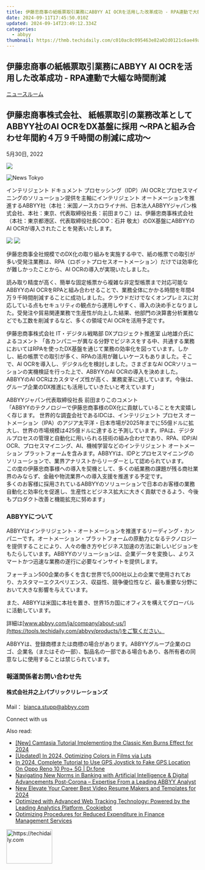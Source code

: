 ```yaml
---
title: 伊藤忠商事の紙帳票取引業務にABBYY AI OCRを活用した改革成功 - RPA連動で大幅な時間削減
date: 2024-09-11T17:45:50.010Z
updated: 2024-09-14T23:49:12.334Z
categories:
  - abbyy
thumbnail: https://thmb.techidaily.com/c010ac8c095463e82a02d0121c6ae49a6934a26c38ee953e2dee2be944508d80.jpg
---
```


## 伊藤忠商事の紙帳票取引業務にABBYY AI OCRを活用した改革成功 - RPA連動で大幅な時間削減

[ニュースルーム](https://tools.techidaily.com/abbyy/products/)

## 伊藤忠商事株式会社、 紙帳票取引の業務改革としてABBYY社のAI OCRをDX基盤に採用 ～RPAと組み合わせ年間約４万９千時間の削減に成功～

5月30日, 2022

![](https://content.abbyy.com/-/media/project/abbyy/abbyy/branchtemplates/shutterstock_1272462163_1296-x-729.jpg?h=729&iar=0&w=1296)

![News Tokyo](https://static4.abbyy.com/abbyycommedia/33874/news-tokyo.jpg) 

インテリジェント ドキュメント プロセッシング（IDP）/AI OCRとプロセスマイニングのソリューション提供を主軸にインテリジェント オートメーションを推進するABBYY社（本社：米国ノースカロライナ州、日本法人ABBYYジャパン株式会社、本社：東京、代表取締役社長：前田まりこ）は、伊藤忠商事株式会社（本社：東京都港区、代表取締役社長COO：石井 敬太）のDX基盤にABBYYのAI OCRが導入されたことを発表いたします。

![](https://static1.abbyy.com/abbyycommedia/35766/itochu.png) ![](https://static1.abbyy.com/abbyycommedia/35767/abbyy-logo-itochu.png)

伊藤忠商事全社規模でのDX化の取り組みを実施する中で、紙の帳票での取引が多い受発注業務は、RPA（ロボットプロセスオートメーション）だけでは効率化が難しかったことから、AI OCRの導入が実現いたしました。

読み取り精度が高く、簡単な固定帳票から複雑な非定型帳票まで対応可能なABBYYのAI OCRをRPAと組み合わせることで、業務全体にかかる時間を年間4万９千時間削減することに成功しました。クラウドだけでなくオンプレミスに対応している点もセキュリティの観点から運用しやすく、導入の決め手となりました。受発注や貿易関連業務で生産性が向上した結果、他部門の決算書分析業務などでも工数を削減するなど、多くの領域でAI OCRを活用予定です。

伊藤忠商事株式会社 IT・デジタル戦略部 DXプロジェクト推進室 山地雄介氏によるコメント 「各カンパニーが異なる分野でビジネスをする中、共通する業務においてはRPAを使ったDX基盤を通じて業務の効率化を図っています。しかし、紙の帳票での取引が多く、RPAの活用が難しいケースもありました。そこで、AI OCRを導入し、デジタル化を検討しました。さまざまなAI OCRソリューションの実機検証を行った上で、ABBYYのAI OCRの導入を決めました。ABBYYのAI OCRはカスタマイズ性が高く、業務変革に適しています。今後は、グループ企業のDX推進にも活用していきたいと考えています」

ABBYYジャパン代表取締役社長 前田まりこのコメント  
「ABBYYのテクノロジーで伊藤忠商事様のDX化に貢献していることを大変嬉しく存じます。 世界的な調査会社であるIDCは、インテリジェント プロセス オートメーション（IPA）のアジア太平洋・日本市場が2025年までに55億ドルに拡大し、世界の市場規模は425億ドルに達すると予測しています。IPAは、デジタルプロセスの管理と自動化に用いられる技術の組み合わせであり、RPA、IDP/AI OCR、プロセスマイニング、AI、機械学習などのインテリジェント オートメーション プラットフォームを含みます。ABBYYは、IDPとプロセスマイニングのソリューションで、業界アナリストからリーダーとして認められています。  
この度の伊藤忠商事様への導入を契機として、多くの紙業務の課題が残る商社業界のみならず、金融や物流業界への導入支援を推進する予定です。  
多くのお客様に採用されているABBYYのソリューションで日本のお客様の業務自動化と効率化を促進し、生産性とビジネス拡大に大きく貢献できるよう、今後もプロダクト改善と機能拡充に努めます」

### ABBYYについて

ABBYYはインテリジェント・オートメーションを推進するリーディング・カンパニーです。オートメーション・プラットフォームの原動力となるテクノロジーを提供することにより、人々の働き方やビジネス加速の方法に新しいビジョンをもたらしています。ABBYYのソリューションは、企業データを変換し、よりスマートかつ迅速な業務の遂行に必要なインサイトを提供します。 

フォーチュン500企業の多くを含む世界で5,000社以上の企業で使用されており、カスタマーエクスペリエンス、収益性、競争優位性など、最も重要な分野において大きな影響を与えています。

また、ABBYYは米国に本社を置き、世界15カ国にオフィスを構えてグローバルに活動しています。

詳細は[www.abbyy.com/ja/company/about-us/](https://tools.techidaily.com/abbyy/products/)をご覧ください。

ABBYYは、登録商標または商標の場合があります。ABBYYグループ企業のロゴ、企業名（またはその一部）、製品名の一部である場合もあり、各所有者の同意なしに使用することは禁じられています。

### 報道関係者お問い合わせ先

#### 株式会社井之上パブリックリレーションズ 

Mail： [bianca.stupp@abbyy.com](https://tools.techidaily.com/abbyy/products/)

Connect with us

<ins class="adsbygoogle"
     style="display:block"
     data-ad-format="autorelaxed"
     data-ad-client="ca-pub-7571918770474297"
     data-ad-slot="1223367746"></ins>

<ins class="adsbygoogle"
     style="display:block"
     data-ad-client="ca-pub-7571918770474297"
     data-ad-slot="8358498916"
     data-ad-format="auto"
     data-full-width-responsive="true"></ins>

<span class="atpl-alsoreadstyle">Also read:</span>
<div><ul>
<li><a href="https://digital-screen-recording.techidaily.com/new-camtasia-tutorial-implementing-the-classic-ken-burns-effect-for-2024/"><u>[New] Camtasia Tutorial Implementing the Classic Ken Burns Effect for 2024</u></a></li>
<li><a href="https://fox-hovers.techidaily.com/updated-in-2024-optimizing-colors-in-films-via-luts/"><u>[Updated] In 2024, Optimizing Colors in Films via Luts</u></a></li>
<li><a href="https://review-topics.techidaily.com/in-2024-complete-tutorial-to-use-gps-joystick-to-fake-gps-location-on-oppo-reno-10-proplus-5g-drfone-by-drfone-virtual-android/"><u>In 2024, Complete Tutorial to Use GPS Joystick to Fake GPS Location On Oppo Reno 10 Pro+ 5G | Dr.fone</u></a></li>
<li><a href="https://discover-advanced.techidaily.com/navigating-new-norms-in-banking-with-artificial-intelligence-and-digital-advancements-post-corona-expertise-from-a-leading-abbyy-analyst/"><u>Navigating New Norms in Banking with Artificial Intelligence & Digital Advancements Post-Corona – Expertise From a Leading ABBYY Analyst</u></a></li>
<li><a href="https://video-ai-editor.techidaily.com/new-elevate-your-career-best-video-resume-makers-and-templates-for-2024/"><u>New Elevate Your Career Best Video Resume Makers and Templates for 2024</u></a></li>
<li><a href="https://discover-advanced.techidaily.com/optimized-with-advanced-web-tracking-technology-powered-by-the-leading-analytics-platform-cookiebot/"><u>Optimized with Advanced Web Tracking Technology: Powered by the Leading Analytics Platform, Cookiebot</u></a></li>
<li><a href="https://discover-advanced.techidaily.com/optimizing-procedures-for-reduced-expenditure-in-finance-management-services/"><u>Optimizing Procedures for Reduced Expenditure in Finance Management Services</u></a></li>
</ul></div>

<!-- affiliate ads begin -->
<a href="https://aligracehair.sjv.io/c/5597632/2135348/19272" target="_top" id="2135348">
  <img src="//a.impactradius-go.com/display-ad/19272-2135348" border="0" alt="https://techidaily.com" width="120" height="90"/>
</a>
<img height="0" width="0" src="https://aligracehair.sjv.io/i/5597632/2135348/19272" style="position:absolute;visibility:hidden;" border="0" />
<!-- affiliate ads end -->

